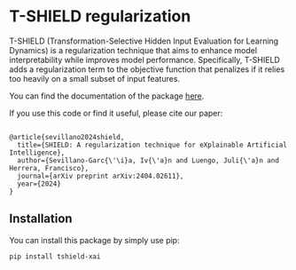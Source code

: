 # T-SHIELD regularization

T-SHIELD (Transformation-Selective Hidden Input Evaluation for Learning Dynamics) is a regularization
technique that aims to enhance model interpretability while improves model performance. Specifically, T-SHIELD adds a regularization term to the objective function that penalizes if it relies too heavily on
a small subset of input features.


You can find the documentation of the package [here](https://s-t-shield.readthedocs.io/en/latest/).

If you use this code or find it useful, please cite our paper:

```

@article{sevillano2024shield,
  title={SHIELD: A regularization technique for eXplainable Artificial Intelligence},
  author={Sevillano-Garc{\'\i}a, Iv{\'a}n and Luengo, Juli{\'a}n and Herrera, Francisco},
  journal={arXiv preprint arXiv:2404.02611},
  year={2024}
}

```

## Installation

You can install this package by simply use pip:

```bash
pip install tshield-xai
```
